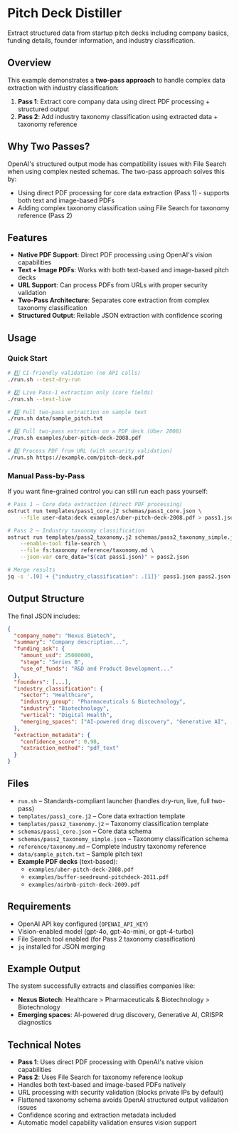 # Pitch Deck Distiller

Extract structured data from startup pitch decks including company basics, funding details, founder information, and industry classification.

## Overview

This example demonstrates a **two-pass approach** to handle complex data extraction with industry classification:

1. **Pass 1**: Extract core company data using direct PDF processing + structured output
2. **Pass 2**: Add industry taxonomy classification using extracted data + taxonomy reference

## Why Two Passes?

OpenAI's structured output mode has compatibility issues with File Search when using complex nested schemas. The two-pass approach solves this by:

- Using direct PDF processing for core data extraction (Pass 1) - supports both text and image-based PDFs
- Adding complex taxonomy classification using File Search for taxonomy reference (Pass 2)

## Features

- **Native PDF Support**: Direct PDF processing using OpenAI's vision capabilities
- **Text + Image PDFs**: Works with both text-based and image-based pitch decks
- **URL Support**: Can process PDFs from URLs with proper security validation
- **Two-Pass Architecture**: Separates core extraction from complex taxonomy classification
- **Structured Output**: Reliable JSON extraction with confidence scoring

## Usage

### Quick Start

```bash
# 1️⃣ CI-friendly validation (no API calls)
./run.sh --test-dry-run

# 2️⃣ Live Pass-1 extraction only (core fields)
./run.sh --test-live

# 3️⃣ Full two-pass extraction on sample text
./run.sh data/sample_pitch.txt

# 4️⃣ Full two-pass extraction on a PDF deck (Uber 2008)
./run.sh examples/uber-pitch-deck-2008.pdf

# 5️⃣ Process PDF from URL (with security validation)
./run.sh https://example.com/pitch-deck.pdf
```

### Manual Pass-by-Pass

If you want fine-grained control you can still run each pass yourself:

```bash
# Pass 1 – Core data extraction (direct PDF processing)
ostruct run templates/pass1_core.j2 schemas/pass1_core.json \
    --file user-data:deck examples/uber-pitch-deck-2008.pdf > pass1.json

# Pass 2 – Industry taxonomy classification
ostruct run templates/pass2_taxonomy.j2 schemas/pass2_taxonomy_simple.json \
    --enable-tool file-search \
    --file fs:taxonomy reference/taxonomy.md \
    --json-var core_data="$(cat pass1.json)" > pass2.json

# Merge results
jq -s '.[0] + {"industry_classification": .[1]}' pass1.json pass2.json
```

## Output Structure

The final JSON includes:

```json
{
  "company_name": "Nexus Biotech",
  "summary": "Company description...",
  "funding_ask": {
    "amount_usd": 25000000,
    "stage": "Series B",
    "use_of_funds": "R&D and Product Development..."
  },
  "founders": [...],
  "industry_classification": {
    "sector": "Healthcare",
    "industry_group": "Pharmaceuticals & Biotechnology",
    "industry": "Biotechnology",
    "vertical": "Digital Health",
    "emerging_spaces": ["AI-powered drug discovery", "Generative AI", ...]
  },
  "extraction_metadata": {
    "confidence_score": 0.98,
    "extraction_method": "pdf_text"
  }
}
```

## Files

- `run.sh` – Standards-compliant launcher (handles dry-run, live, full two-pass)
- `templates/pass1_core.j2` – Core data extraction template
- `templates/pass2_taxonomy.j2` – Taxonomy classification template
- `schemas/pass1_core.json` – Core data schema
- `schemas/pass2_taxonomy_simple.json` – Taxonomy classification schema
- `reference/taxonomy.md` – Complete industry taxonomy reference
- `data/sample_pitch.txt` – Sample pitch text
- **Example PDF decks** (text-based):
  - `examples/uber-pitch-deck-2008.pdf`
  - `examples/buffer-seedround-pitchdeck-2011.pdf`
  - `examples/airbnb-pitch-deck-2009.pdf`

## Requirements

- OpenAI API key configured (`OPENAI_API_KEY`)
- Vision-enabled model (gpt-4o, gpt-4o-mini, or gpt-4-turbo)
- File Search tool enabled (for Pass 2 taxonomy classification)
- `jq` installed for JSON merging

## Example Output

The system successfully extracts and classifies companies like:

- **Nexus Biotech**: Healthcare > Pharmaceuticals & Biotechnology > Biotechnology
- **Emerging spaces**: AI-powered drug discovery, Generative AI, CRISPR diagnostics

## Technical Notes

- **Pass 1**: Uses direct PDF processing with OpenAI's native vision capabilities
- **Pass 2**: Uses File Search for taxonomy reference lookup
- Handles both text-based and image-based PDFs natively
- URL processing with security validation (blocks private IPs by default)
- Flattened taxonomy schema avoids OpenAI structured output validation issues
- Confidence scoring and extraction metadata included
- Automatic model capability validation ensures vision support

